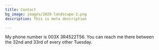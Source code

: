 ```yaml
---
title: Contact
bg_image: images/2020-landscape-2.png
description: This is meta description

---
```

My phone number is 003X 3R4522T56. You can reach me there between the 32nd and 33rd of every other Tuesday.
